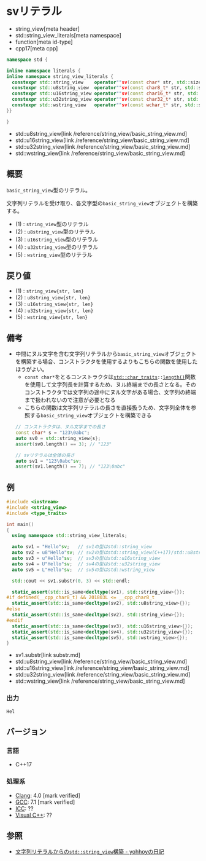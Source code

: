 # svリテラル
* string_view[meta header]
* std::string_view_literals[meta namespace]
* function[meta id-type]
* cpp17[meta cpp]

```cpp
namespace std {

inline namespace literals {
inline namespace string_view_literals {
  constexpr std::string_view    operator""sv(const char* str, std::size_t len) noexcept;     // (1)
  constexpr std::u8string_view  operator""sv(const char8_t* str, std::size_t len) noexcept;  // (2) C++20
  constexpr std::u16string_view operator""sv(const char16_t* str, std::size_t len) noexcept; // (3)
  constexpr std::u32string_view operator""sv(const char32_t* str, std::size_t len) noexcept; // (4)
  constexpr std::wstring_view   operator""sv(const wchar_t* str, std::size_t len) noexcept;  // (5)
}}

}
```
* std::u8string_view[link /reference/string_view/basic_string_view.md]
* std::u16string_view[link /reference/string_view/basic_string_view.md]
* std::u32string_view[link /reference/string_view/basic_string_view.md]
* std::wstring_view[link /reference/string_view/basic_string_view.md]

## 概要
`basic_string_view`型のリテラル。

文字列リテラルを受け取り、各文字型の`basic_string_view`オブジェクトを構築する。

- (1) : `string_view`型のリテラル
- (2) : `u8string_view`型のリテラル
- (3) : `u16string_view`型のリテラル
- (4) : `u32string_view`型のリテラル
- (5) : `wstring_view`型のリテラル


## 戻り値
- (1) : `string_view{str, len}`
- (2) : `u8string_view{str, len}`
- (3) : `u16string_view{str, len}`
- (4) : `u32string_view{str, len}`
- (5) : `wstring_view{str, len}`


## 備考
- 中間にヌル文字を含む文字列リテラルから`basic_string_view`オブジェクトを構築する場合、コンストラクタを使用するよりもこちらの関数を使用したほうがよい。
    - `const char*`をとるコンストラクタは[`std::char_traits`](/reference/string/char_traits.md)`::`[`length()`](/reference/string/char_traits/length.md)関数を使用して文字列長を計算するため、ヌル終端までの長さとなる。そのコンストラクタでは文字列の途中にヌル文字がある場合、文字列の終端まで扱われないので注意が必要となる
    - こちらの関数は文字列リテラルの長さを直接扱うため、文字列全体を参照する`basic_string_view`オブジェクトを構築できる
    ```cpp
    // コンストラクタは、ヌル文字までの長さ
    const char* s = "123\0abc";
    auto sv0 = std::string_view{s};
    assert(sv0.length() == 3); // "123"

    // svリテラルは全体の長さ
    auto sv1 = "123\0abc"sv;
    assert(sv1.length() == 7); // "123\0abc"
    ```


## 例
```cpp example
#include <iostream>
#include <string_view>
#include <type_traits>

int main()
{
  using namespace std::string_view_literals;

  auto sv1 = "Hello"sv;   // sv1の型はstd::string_view
  auto sv2 = u8"Hello"sv; // sv2の型はstd::string_view(C++17)/std::u8string_view(C++20)
  auto sv3 = u"Hello"sv;  // sv3の型はstd::u16string_view
  auto sv4 = U"Hello"sv;  // sv4の型はstd::u32string_view
  auto sv5 = L"Hello"sv;  // sv5の型はstd::wstring_view

  std::cout << sv1.substr(0, 3) << std::endl;

  static_assert(std::is_same<decltype(sv1), std::string_view>{});
#if defined(__cpp_char8_t) && 201803L <= __cpp_char8_t
  static_assert(std::is_same<decltype(sv2), std::u8string_view>{});
#else
  static_assert(std::is_same<decltype(sv2), std::string_view>{});
#endif
  static_assert(std::is_same<decltype(sv3), std::u16string_view>{});
  static_assert(std::is_same<decltype(sv4), std::u32string_view>{});
  static_assert(std::is_same<decltype(sv5), std::wstring_view>{});
}
```
* sv1.substr[link substr.md]
* std::u8string_view[link /reference/string_view/basic_string_view.md]
* std::u16string_view[link /reference/string_view/basic_string_view.md]
* std::u32string_view[link /reference/string_view/basic_string_view.md]
* std::wstring_view[link /reference/string_view/basic_string_view.md]

### 出力
```
Hel
```

## バージョン
### 言語
- C++17

### 処理系
- [Clang](/implementation.md#clang): 4.0 [mark verified]
- [GCC](/implementation.md#gcc): 7.1 [mark verified]
- [ICC](/implementation.md#icc): ??
- [Visual C++](/implementation.md#visual_cpp): ??


## 参照
- [文字列リテラルからの`std::string_view`構築 - yohhoyの日記](http://d.hatena.ne.jp/yohhoy/20171115/p1)
